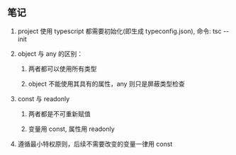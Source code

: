 ## 笔记

1. project 使用 typescript 都需要初始化(即生成 typeconfig.json), 命令: tsc --init

1. object 与 any 的区别：

   1. 两者都可以使用所有类型

   1. object 不能使用其具有的属性，any 则只是屏蔽类型检查

1. const 与 readonly

   1. 两者都是不可重新赋值

   1. 变量用 const, 属性用 readonly

1. 遵循最小特权原则，后续不需要改变的变量一律用 const
